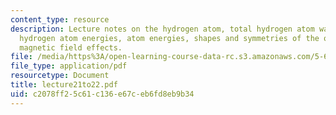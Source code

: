 ```yaml
---
content_type: resource
description: Lecture notes on the hydrogen atom, total hydrogen atom wavefunctions,
  hydrogen atom energies, atom energies, shapes and symmetries of the orbitals, and
  magnetic field effects.
file: /media/https%3A/open-learning-course-data-rc.s3.amazonaws.com/5-61-physical-chemistry-fall-2007/c2078ff25c61c136e67ceb6fd8eb9b34_lecture21to22.pdf
file_type: application/pdf
resourcetype: Document
title: lecture21to22.pdf
uid: c2078ff2-5c61-c136-e67c-eb6fd8eb9b34
---
```

